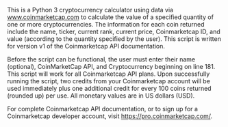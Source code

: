 This is a Python 3 cryptocurrency calculator using data via www.coinmarketcap.com to calculate the value of a specified quantity of one or more cryptocurrencies. The information for each coin returned include the name, ticker, current rank, current price, Coinmarketcap ID, and value (according to the quantity specified by the user). This script is written for version v1 of the Coinmarketcap API documentation.

Before the script can be functional, the user must enter their name (optional), CoinMarketCap API, and Cryptocurrency beginning on line 181. This script will work for all Coinmarketcap API plans. Upon successfully running the script, two credits from your Coinmarketcap account will be used immediately plus one additional credit for every 100 coins returned (rounded up) per use. All monetary values are in US dollars (USD).

For complete Coinmarketcap API documentation, or to sign up for a Coinmarketcap developer account, visit https://pro.coinmarketcap.com/.
